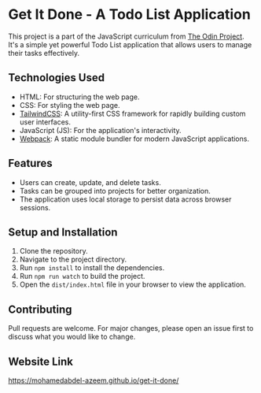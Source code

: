 # Get It Done - A Todo List Application

This project is a part of the JavaScript curriculum from [The Odin Project](https://www.theodinproject.com/). It's a simple yet powerful Todo List application that allows users to manage their tasks effectively.

## Technologies Used

- HTML: For structuring the web page.
- CSS: For styling the web page.
- [TailwindCSS](https://tailwindcss.com/): A utility-first CSS framework for rapidly building custom user interfaces.
- JavaScript (JS): For the application's interactivity.
- [Webpack](https://webpack.js.org/): A static module bundler for modern JavaScript applications.

## Features

- Users can create, update, and delete tasks.
- Tasks can be grouped into projects for better organization.
- The application uses local storage to persist data across browser sessions.

## Setup and Installation

1. Clone the repository.
2. Navigate to the project directory.
3. Run `npm install` to install the dependencies.
4. Run `npm run watch` to build the project.
5. Open the `dist/index.html` file in your browser to view the application.

## Contributing

Pull requests are welcome. For major changes, please open an issue first to discuss what you would like to change.

## Website Link
https://mohamedabdel-azeem.github.io/get-it-done/